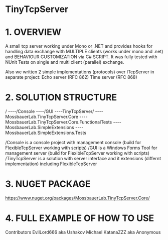 # TinyTcpServer

# 1. OVERVIEW
A small tcp server working under Mono or .NET and provides hooks for handling data exchange with MULTIPLE clients (works under mono and .net) and BEHAVIOUR CUSTOMIZATION via C# SCRIPT.
It was fully tested with NUnit Tests on single and multi client (parallel) exchange.

Also we written 2 simple implementations (protocols) over ITcpServer in separate project:
Echo server (RFC 862)
Time server (RFC 868)

# 2. SOLUTION STRUCTURE
/
----/Console
----/GUI
----TinyTcpServer/
                  ----MossbauerLab.TinyTcpServer.Core
                  ----MossbauerLab.TinyTcpServer.Core.FunctionalTests
                  ----MossbauerLab.SimpleExtensions
                  ----MossbauerLab.SimpleExtensions.Tests
                  
/Console is a console project with management console (build for FlexibleTcpServer working with scripts)
/GUI is a Windows Forms Tool for management server (build for FlexibleTcpServer working with scripts)
/TinyTcpServer is a solution with server interface and it extensions (differnt implementation) including FlexibleTcpServer

# 3. NUGET PACKAGE
https://www.nuget.org/packages/MossbauerLab.TinyTcpServer.Core/

# 4. FULL EXAMPLE OF HOW TO USE

Contributors
EvilLord666 aka Ushakov Michael
KatanaZZZ aka Anonymous

